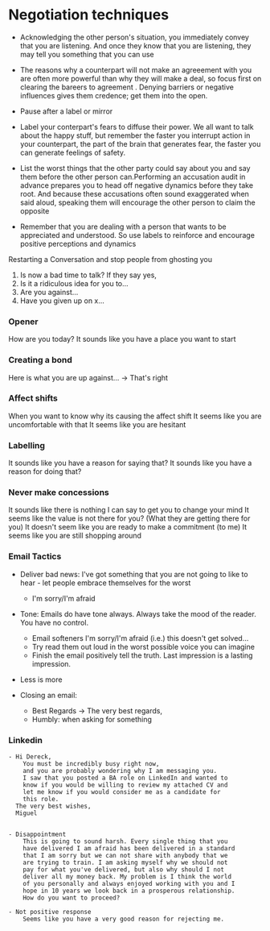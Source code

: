 
# Negotiation techniques 

- Acknowledging the other person's situation, you immediately convey that you are listening. And once they know that you are listening, they may tell you something that you can use
- The reasons why a counterpart will not make an agreeement with you are often more powerful than why they will make a deal, so focus first on clearing the bareers to agreement . Denying barriers or negative influences gives them credence; get them into the open. 

- Pause after a label or mirror 
- Label your conterpart's fears to diffuse their power. We all want to talk about the happy stuff, but remember the faster you interrupt action in your counterpart, the part of the brain that generates fear, the faster you can generate feelings of safety. 

- List the worst things that the other party could say about you and say them before the other person can.Performing an accusation audit in advance prepares you to head off negative dynamics before they take root. And because these accusations often sound exaggerated when said aloud, speaking them will encourage the other person to claim the opposite

- Remember that you are dealing with a person that wants to be appreciated and understood. So use labels to reinforce and encourage positive perceptions and dynamics 


Restarting a Conversation and stop people from ghosting you
1. Is now a bad time to talk?
    If they say yes, 
2. Is it a ridiculous idea for you to...
3. Are you against... 
4. Have you given up on x...

### Opener
How are you today? 
It sounds like you have a place you want to start

### Creating a bond
Here is what you are up against... -> That's right

### Affect shifts
When you want to know why its causing the affect shift
It seems like you are uncomfortable with that
It seems like you are hesitant

### Labelling
It sounds like you have a reason for saying that?
It sounds like you have a reason for doing that?

### Never make concessions 
It sounds like there is nothing I can say to get you to change your mind
It seems like the value is not there for you? (What they are getting there for you)
It doesn't seem like you are ready to make a commitment (to me)
It seems like you are still shopping around 

### Email Tactics
- Deliver bad news: I've got something that you are not going to like to hear - let people embrace themselves for the worst
    - I'm sorry/I'm afraid 

- Tone: Emails do have tone always. Always take the mood of the reader. You have no control. 
    - Email softeners I'm sorry/I'm afraid (i.e.) this doesn't get solved...
    - Try read them out loud in the worst possible voice you can imagine
    - Finish the email positively tell the truth. Last impression is a lasting impression.   
- Less is more
- Closing an email:
    - Best Regards -> The very best regards, 
    - Humbly: when asking for something

### Linkedin
    - Hi Dereck,
        You must be incredibly busy right now, 
        and you are probably wondering why I am messaging you. 
        I saw that you posted a BA role on LinkedIn and wanted to 
        know if you would be willing to review my attached CV and
        let me know if you would consider me as a candidate for
        this role.
      The very best wishes, 
      Miguel 


    - Disappointment
        This is going to sound harsh. Every single thing that you  
        have delivered I am afraid has been delivered in a standard
        that I am sorry but we can not share with anybody that we 
        are trying to train. I am asking myself why we should not 
        pay for what you've delivered, but also why should I not 
        deliver all my money back. My problem is I think the world 
        of you personally and always enjoyed working with you and I 
        hope in 10 years we look back in a prosperous relationship.
        How do you want to proceed?

    - Not positive response
        Seems like you have a very good reason for rejecting me. 


